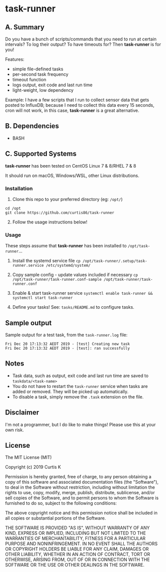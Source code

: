 # task-runner

## A. Summary

Do you have a bunch of scripts/commands that you need to run at certain intervals? To log their output? To have timeouts for? Then **task-runner** is for you!

Features:

 * simple file-defined tasks
 * per-second task frequency
 * timeout function
 * logs output, exit code and last run time
 * light-weight, low dependency

Example: I have a few scripts that I run to collect sensor data that gets posted to InfluxDB; because I need to collect this data every 15 seconds, cron will not work, in this case, **task-runner** is a great alternative.

## B. Dependencies

- BASH

## C. Supported Systems

**task-runner** has been tested on CentOS Linux 7 & 8/RHEL 7 & 8

It should run on macOS, Windows/WSL, other Linux distributions.

### Installation

1. Clone this repo to your preferred directory (eg: `/opt/`)

```
cd /opt
git clone https://github.com/curtis86/task-runner
```

2. Follow the usage instructions below!

### Usage

These steps assume that **task-runner** has been installed to `/opt/task-runner`...

1. Install the systemd service file
   `cp /opt/task-runner/.setup/task-runner.service /etc/systemd/system/`

2. Copy sample config - update values included if necessary
   `cp /opt/task-runner/task-runner.conf-sample /opt/task-runner/task-runner.conf`

3. Enable & start task-runner service
   `systemctl enable task-runner && systemctl start task-runner`

4. Define your tasks! See: `tasks/README.md` to configure tasks.

## Sample output

Sample output for a test task, from the `task-runner.log` file:

```
Fri Dec 20 17:13:32 AEDT 2019 - [test] Creating new task
Fri Dec 20 17:13:32 AEDT 2019 - [test]: ran successfully
```

## Notes

 * Task data, such as output, exit code and last run time are saved to `taskdata/<task-name>`
 * You do not have to restart the `task-runner` service when tasks are added or removed. They will be picked up automatically.
 * To disable a task, simply remove the `.task` extension on the file.

## Disclaimer

I'm not a programmer, but I do like to make things! Please use this at your own risk.

## License

The MIT License (MIT)

Copyright (c) 2019 Curtis K

Permission is hereby granted, free of charge, to any person obtaining a copy of this software and associated documentation files (the "Software"), to deal in the Software without restriction, including without limitation the rights to use, copy, modify, merge, publish, distribute, sublicense, and/or sell copies of the Software, and to permit persons to whom the Software is furnished to do so, subject to the following conditions:

The above copyright notice and this permission notice shall be included in all copies or substantial portions of the Software.

THE SOFTWARE IS PROVIDED "AS IS", WITHOUT WARRANTY OF ANY KIND, EXPRESS OR IMPLIED, INCLUDING BUT NOT LIMITED TO THE WARRANTIES OF MERCHANTABILITY, FITNESS FOR A PARTICULAR PURPOSE AND NONINFRINGEMENT. IN NO EVENT SHALL THE AUTHORS OR COPYRIGHT HOLDERS BE LIABLE FOR ANY CLAIM, DAMAGES OR OTHER LIABILITY, WHETHER IN AN ACTION OF CONTRACT, TORT OR OTHERWISE, ARISING FROM, OUT OF OR IN CONNECTION WITH THE SOFTWARE OR THE USE OR OTHER DEALINGS IN THE SOFTWARE.
